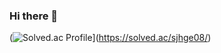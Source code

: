### Hi there 👋

<!--
**SEOJINHWAN/SEOJINHWAN** is a ✨ _special_ ✨ repository because its `README.md` (this file) appears on your GitHub profile.

Here are some ideas to get you started:

- 🔭 I’m currently working on ...
- 🌱 I’m currently learning ...
- 👯 I’m looking to collaborate on ...
- 🤔 I’m looking for help with ...
- 💬 Ask me about ...
- 📫 How to reach me: ...
- 😄 Pronouns: ...
- ⚡ Fun fact: ...
-->


(![Solved.ac Profile](http://mazassumnida.wtf/api/v2/generate_badge?boj=sjhge08)](https://solved.ac/sjhge08/)
